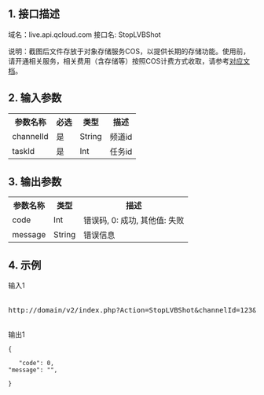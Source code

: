 ## 1. 接口描述

域名：live.api.qcloud.com
接口名: StopLVBShot

说明：截图后文件存放于对象存储服务COS，以提供长期的存储功能。使用前，请开通相关服务，相关费用（含存储等）按照COS计费方式收取，请参考[对应文档](http://tce.fsphere.cn/product/cos.html)。



## 2. 输入参数
</b></th>
<table class="t"><tbody><tr>
<th><b>参数名称</b></th>
<th><b>必选</b></th>
<th><b>类型</b></th>
<th><b>描述</b></th>
<tr>
<td> channelId
<td> 是
<td> String
<td> 频道id
<tr>
<td> taskId
<td> 是
<td> Int
<td> 任务id
<tr>
</tbody></table>


</b></th>

## 3. 输出参数
</b></th>
<table class="t"><tbody><tr>
<th><b>参数名称</b></th>
<th><b>类型</b></th>
<th><b>描述</b></th>
<tr>
<td> code
<td> Int
<td> 错误码, 0: 成功, 其他值: 失败
<tr>
<td> message
<td> String
<td> 错误信息
<tr>
<tr>

</tbody></table>


</b></th>

## 4. 示例

输入1
<pre>

http://domain/v2/index.php?Action=StopLVBShot&channelId=123&taskId=1&<a href="http://tce.fsphere.cn/doc/api/229/6976">公共请求参数</a>

</pre>

输出1
```
{

   "code": 0,
"message": "",

}

```


